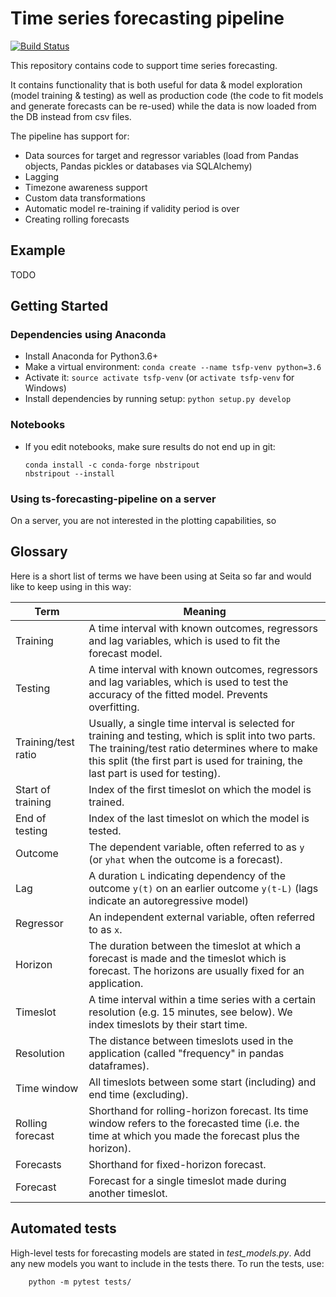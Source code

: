 # Time series forecasting pipeline

[![Build Status](https://travis-ci.com/SeitaBV/ts-forecasting-pipeline.svg?branch=master)](https://travis-ci.com/SeitaBV/ts-forecasting-pipeline)

This repository contains code to support time series forecasting.

It contains functionality that is both useful for data & model exploration
(model training & testing) as well as production code (the code to fit models
and generate forecasts can be re-used)
while the data is now loaded from the DB instead from csv files.

The pipeline has support for:

* Data sources for target and regressor variables (load from Pandas objects, Pandas pickles or databases via SQLAlchemy)
* Lagging
* Timezone awareness support
* Custom data transformations
* Automatic model re-training if validity period is over
* Creating rolling forecasts


## Example

TODO


## Getting Started

### Dependencies using Anaconda

* Install Anaconda for Python3.6+
* Make a virtual environment: `conda create --name tsfp-venv python=3.6`
* Activate it: `source activate tsfp-venv` (or `activate tsfp-venv` for Windows)
* Install dependencies by running setup: `python setup.py develop`

### Notebooks

* If you edit notebooks, make sure results do not end up in git:

      conda install -c conda-forge nbstripout
      nbstripout --install


### Using ts-forecasting-pipeline on a server

On a server, you are not interested in the plotting capabilities, so 


## Glossary

Here is a short list of terms we have been using at Seita so far and would like to keep using in this way:

Term                | Meaning
---                 | ---
Training            | A time interval with known outcomes, regressors and lag variables, which is used to fit the forecast model.
Testing             | A time interval with known outcomes, regressors and lag variables, which is used to test the accuracy of the fitted model. Prevents overfitting.
Training/test ratio | Usually, a single time interval is selected for training and testing, which is split into two parts. The training/test ratio determines where to make this split (the first part is used for training, the last part is used for testing).
Start of training   | Index of the first timeslot on which the model is trained.
End of testing      | Index of the last timeslot on which the model is tested.
Outcome             | The dependent variable, often referred to as `y` (or `yhat` when the outcome is a forecast).
Lag                 | A duration `L` indicating dependency of the outcome `y(t)` on an earlier outcome `y(t-L)` (lags indicate an autoregressive model)
Regressor           | An independent external variable, often referred to as `x`.
Horizon				| The duration between the timeslot at which a forecast is made and the timeslot which is forecast. The horizons are usually fixed for an application. 
Timeslot			| A time interval within a time series with a certain resolution (e.g. 15 minutes, see below). We index timeslots by their start time.
Resolution			| The distance between timeslots used in the application (called "frequency" in pandas dataframes).
Time window			| All timeslots between some start (including) and end time (excluding).
Rolling forecast	| Shorthand for rolling-horizon forecast. Its time window refers to the forecasted time (i.e. the time at which you made the forecast plus the horizon). 
Forecasts			| Shorthand for fixed-horizon forecast.  
Forecast			| Forecast for a single timeslot made during another timeslot.

## Automated tests

High-level tests for forecasting models are stated in *test_models.py*.
Add any new models you want to include in the tests there.
To run the tests, use:

        python -m pytest tests/
